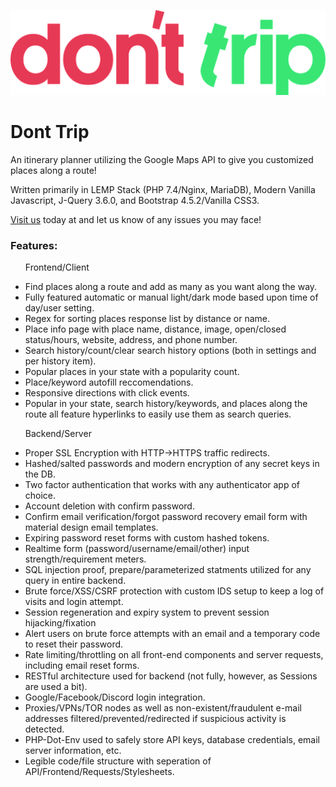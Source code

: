 <img src = "icons/dont_Trip.png"> </img>
# Dont Trip
<p>An itinerary planner utilizing the Google Maps API to give you customized places along a route!</p>

<p>Written primarily in LEMP Stack (PHP 7.4/Nginx, MariaDB), Modern Vanilla Javascript, J-Query 3.6.0, and Bootstrap 4.5.2/Vanilla CSS3.</p>  

<p><a href="https://donttrip.technologists.cloud/donttrip/"> Visit us</a> today at and let us know of any issues you may face!<p>

<h3>Features:</h3>
<ul>
	<p>Frontend/Client</p>
	<li>Find places along a route and add as many as you want along the way.</li>
	<li>Fully featured automatic or manual light/dark mode based upon time of day/user setting.</li>
	<li>Regex for sorting places response list by distance or name.</li>
	<li>Place info page with place name, distance, image, open/closed status/hours, website, address, and phone number.</li>
	<li>Search history/count/clear search history options (both in settings and per history item).</li>
	<li>Popular places in your state with a popularity count.</li>
	<li>Place/keyword autofill reccomendations.</li>
	<li>Responsive directions with click events.</li>
	<li>Popular in your state, search history/keywords, and places along the route all feature hyperlinks to easily use them as search queries.</p>
	<p>Backend/Server</p>
	<li>Proper SSL Encryption with HTTP->HTTPS traffic redirects.</li>
	<li>Hashed/salted passwords and modern encryption of any secret keys in the DB.</li>
	<li>Two factor authentication that works with any authenticator app of choice.</li>
	<li>Account deletion with confirm password.</li>
	<li>Confirm email verification/forgot password recovery email form with material design email templates.</li>
	<li>Expiring password reset forms with custom hashed tokens.</li>
	<li>Realtime form (password/username/email/other) input strength/requirement meters.</li>
	<li>SQL injection proof, prepare/parameterized statments utilized for any query in entire backend.</li>
	<li>Brute force/XSS/CSRF protection with custom IDS setup to keep a log of visits and login attempt.</li>
	<li>Session regeneration and expiry system to prevent session hijacking/fixation</li>
	<li>Alert users on brute force attempts with an email and a temporary code to reset their password.</li>
	<li>Rate limiting/throttling on all front-end components and server requests, including email reset forms.</li>
	<li>RESTful architecture used for backend (not fully, however, as Sessions are used a bit).</li>
	<li>Google/Facebook/Discord login integration.</li>
	<li>Proxies/VPNs/TOR nodes as well as non-existent/fraudulent e-mail addresses filtered/prevented/redirected if suspicious activity is detected.</li>
	<li>PHP-Dot-Env used to safely store API keys, database credentials, email server information, etc.</li>
	<li>Legible code/file structure with seperation of API/Frontend/Requests/Stylesheets.</li>
</ul>
